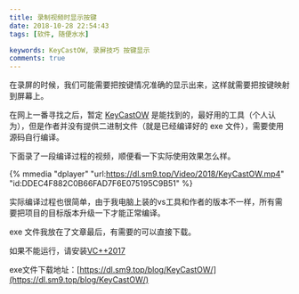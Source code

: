 ```yaml
---
title: 录制视频时显示按键
date: 2018-10-28 22:54:43
tags: [软件, 随便水水]

keywords: KeyCastOW, 录屏技巧 按键显示
comments: true
---
```


在录屏的时候，我们可能需要把按键情况准确的显示出来，这样就需要把按键映射到屏幕上。

<!-- more -->

在网上一番寻找之后，暂定 [KeyCastOW](http://brookhong.github.io/2014/04/28/keycast-on-windows.html) 是能找到的，最好用的工具（个人认为），但是作者并没有提供二进制文件（就是已经编译好的 exe 文件），需要使用源码自行编译。

下面录了一段编译过程的视频，顺便看一下实际使用效果怎么样。

{% mmedia "dplayer" "url:https://dl.sm9.top/Video/2018/KeyCastOW.mp4" "id:DDEC4F882C0B66FAD7F6E075195C9B51" %} 

实际编译过程也很简单，由于我电脑上装的vs工具和作者的版本不一样，所有需要把项目的目标版本升级一下才能正常编译。

exe 文件我放在了文章最后，有需要的可以直接下载。

如果不能运行，请安装[VC++2017](http://www.423down.com/6826.html)

exe文件下载地址：[https://dl.sm9.top/blog/KeyCastOW/](https://dl.sm9.top/blog/KeyCastOW/)